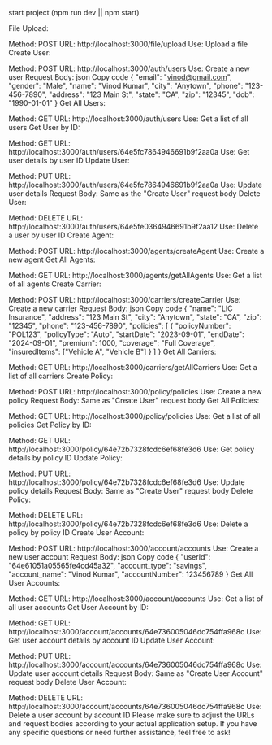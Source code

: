 start project (npm run dev || npm start)

File Upload:

Method: POST
URL: http://localhost:3000/file/upload
Use: Upload a file
Create User:

Method: POST
URL: http://localhost:3000/auth/users
Use: Create a new user
Request Body:
json
Copy code
{
"email": "vinod@gmail.com",
"gender": "Male",
"name": "Vinod Kumar",
"city": "Anytown",
"phone": "123-456-7890",
"address": "123 Main St",
"state": "CA",
"zip": "12345",
"dob": "1990-01-01"
}
Get All Users:

Method: GET
URL: http://localhost:3000/auth/users
Use: Get a list of all users
Get User by ID:

Method: GET
URL: http://localhost:3000/auth/users/64e5fc7864946691b9f2aa0a
Use: Get user details by user ID
Update User:

Method: PUT
URL: http://localhost:3000/auth/users/64e5fc7864946691b9f2aa0a
Use: Update user details
Request Body: Same as the "Create User" request body
Delete User:

Method: DELETE
URL: http://localhost:3000/auth/users/64e5fe0364946691b9f2aa12
Use: Delete a user by user ID
Create Agent:

Method: POST
URL: http://localhost:3000/agents/createAgent
Use: Create a new agent
Get All Agents:

Method: GET
URL: http://localhost:3000/agents/getAllAgents
Use: Get a list of all agents
Create Carrier:

Method: POST
URL: http://localhost:3000/carriers/createCarrier
Use: Create a new carrier
Request Body:
json
Copy code
{
"name": "LIC Insurance",
"address": "123 Main St",
"city": "Anytown",
"state": "CA",
"zip": "12345",
"phone": "123-456-7890",
"policies": [
{
"policyNumber": "POL123",
"policyType": "Auto",
"startDate": "2023-09-01",
"endDate": "2024-09-01",
"premium": 1000,
"coverage": "Full Coverage",
"insuredItems": ["Vehicle A", "Vehicle B"]
}
]
}
Get All Carriers:

Method: GET
URL: http://localhost:3000/carriers/getAllCarriers
Use: Get a list of all carriers
Create Policy:

Method: POST
URL: http://localhost:3000/policy/policies
Use: Create a new policy
Request Body: Same as "Create User" request body
Get All Policies:

Method: GET
URL: http://localhost:3000/policy/policies
Use: Get a list of all policies
Get Policy by ID:

Method: GET
URL: http://localhost:3000/policy/64e72b7328fcdc6ef68fe3d6
Use: Get policy details by policy ID
Update Policy:

Method: PUT
URL: http://localhost:3000/policy/64e72b7328fcdc6ef68fe3d6
Use: Update policy details
Request Body: Same as "Create User" request body
Delete Policy:

Method: DELETE
URL: http://localhost:3000/policy/64e72b7328fcdc6ef68fe3d6
Use: Delete a policy by policy ID
Create User Account:

Method: POST
URL: http://localhost:3000/account/accounts
Use: Create a new user account
Request Body:
json
Copy code
{
"userId": "64e61051a05565fe4cd45a32",
"account_type": "savings",
"account_name": "Vinod Kumar",
"accountNumber": 123456789
}
Get All User Accounts:

Method: GET
URL: http://localhost:3000/account/accounts
Use: Get a list of all user accounts
Get User Account by ID:

Method: GET
URL: http://localhost:3000/account/accounts/64e736005046dc754ffa968c
Use: Get user account details by account ID
Update User Account:

Method: PUT
URL: http://localhost:3000/account/accounts/64e736005046dc754ffa968c
Use: Update user account details
Request Body: Same as "Create User Account" request body
Delete User Account:

Method: DELETE
URL: http://localhost:3000/account/accounts/64e736005046dc754ffa968c
Use: Delete a user account by account ID
Please make sure to adjust the URLs and request bodies according to your actual application setup. If you have any specific questions or need further assistance, feel free to ask!
